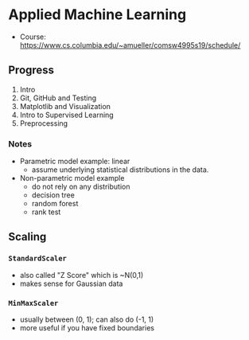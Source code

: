 # Applied Machine Learning
- Course:  https://www.cs.columbia.edu/~amueller/comsw4995s19/schedule/


## Progress
1. Intro
2. Git, GitHub and Testing
3. Matplotlib and Visualization
4. Intro to Supervised Learning
5. Preprocessing



### Notes
- Parametric model example:  linear
  - assume underlying statistical distributions in the data.
- Non-parametric model example
  - do not rely on any distribution
  - decision tree
  - random forest
  - rank test

## Scaling
### `StandardScaler`
- also called "Z Score" which is ~N(0,1)
- makes sense for Gaussian data

### `MinMaxScaler`
- usually between (0, 1); can also do (-1, 1)
- more useful if you have fixed boundaries
